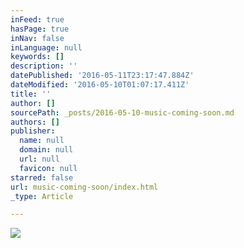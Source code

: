 ```yaml
---
inFeed: true
hasPage: true
inNav: false
inLanguage: null
keywords: []
description: ''
datePublished: '2016-05-11T23:17:47.884Z'
dateModified: '2016-05-10T01:07:17.411Z'
title: ''
author: []
sourcePath: _posts/2016-05-10-music-coming-soon.md
authors: []
publisher:
  name: null
  domain: null
  url: null
  favicon: null
starred: false
url: music-coming-soon/index.html
_type: Article

---
```

![](https://the-grid-user-content.s3-us-west-2.amazonaws.com/50edc961-20ab-49bb-9c03-72e6e8237961.jpg)